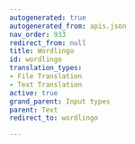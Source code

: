 ```yaml
---
autogenerated: true
autogenerated_from: apis.json
nav_order: 933
redirect_from: null
title: Wordlingo
id: wordlingo
translation_types:
- File Translation
- Text Translation
active: true
grand_parent: Input types
parent: Text
redirect_to: wordlingo

---
```


